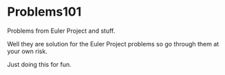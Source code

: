 # Problems101
Problems from Euler Project and stuff. 

Well they are solution for the Euler Project problems so go through them at your own risk. 

Just doing this for fun.
